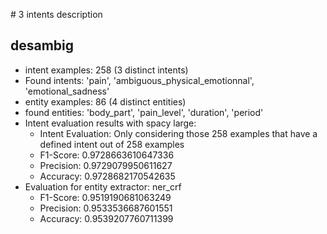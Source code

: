 # 3 intents description
## desambig

* intent examples: 258 (3 distinct intents)
* Found intents: 'pain', 'ambiguous_physical_emotionnal', 'emotional_sadness'
* entity examples: 86 (4 distinct entities)
* found entities: 'body_part', 'pain_level', 'duration', 'period'
* Intent evaluation results with spacy large:
	* Intent Evaluation: Only considering those 258 examples that have a defined intent out of 258 examples
	* F1-Score:  0.9728663610647336
	* Precision: 0.9729079950611627
	* Accuracy:  0.9728682170542635
* Evaluation for entity extractor: ner_crf 
	* F1-Score:  0.9519190681063249
	* Precision: 0.9533536687601551
	* Accuracy:  0.9539207760711399








